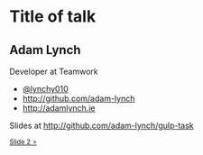# Title of talk

## Adam Lynch
Developer at Teamwork

- [ @lynchy010 ]( http://twitter.com/lynchy010 )
- http://github.com/adam-lynch
- http://adamlynch.ie

Slides at http://github.com/adam-lynch/gulp-task

<small>[Slide 2 >](2.html)</small>